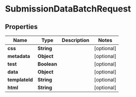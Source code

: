 
# SubmissionDataBatchRequest

## Properties
Name | Type | Description | Notes
------------ | ------------- | ------------- | -------------
**css** | **String** |  |  [optional]
**metadata** | **Object** |  |  [optional]
**test** | **Boolean** |  |  [optional]
**data** | **Object** |  |  [optional]
**templateId** | **String** |  |  [optional]
**html** | **String** |  |  [optional]




